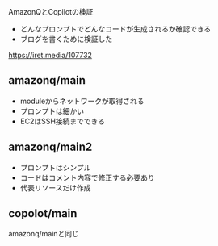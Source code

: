 AmazonQとCopilotの検証

- どんなプロンプトでどんなコードが生成されるか確認できる
- ブログを書くために検証した
 
https://iret.media/107732

## amazonq/main
 - moduleからネットワークが取得される
 - プロンプトは細かい
 - EC2はSSH接続までできる

## amazonq/main2
 - プロンプトはシンプル
 - コードはコメント内容で修正する必要あり
 - 代表リソースだけ作成

## copolot/main
amazonq/mainと同じ